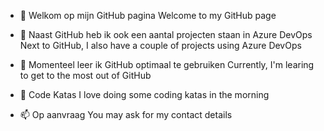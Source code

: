 - 👋 Welkom op mijn GitHub pagina
        Welcome to my GitHub page
        
- 👀 Naast GitHub heb ik ook een aantal projecten staan in Azure DevOps
        Next to GitHub, I also have a couple of projects using Azure DevOps

- 🌱 Momenteel leer ik GitHub optimaal te gebruiken
        Currently, I'm learing to get to the most out of GitHub
        
- 💞️ Code Katas
        I love doing some coding katas in the morning
        
- 📫 Op aanvraag
        You may ask for my contact details
